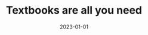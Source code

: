 ---
title: "Textbooks are all you need"
collection: publications
category: publications
permalink: /publication/2023-01-01-Textbooks-are-all-you-need
date: 2023-01-01
venue: 'arXiv preprint arXiv:2306.11644'
paperurl: 'https://arxiv.org/abs/2306.11644'
citation: ' Suriya Gunasekar,  Yi Zhang,  Jyoti Aneja,  Caio Mendes,  Allie Del,  Sivakanth Gopi,  Mojan Javaheripi,  Piero Kauffmann,  Gustavo Rosa,  Olli Saarikivi,  et al., &quot;Textbooks are all you need.&quot; arXiv preprint arXiv:2306.11644, 2023.'
---